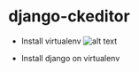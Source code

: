 # django-ckeditor
* Install virtualenv
![alt text](https://raw.githubusercontent.com/username/projectname/branch/path/to/img.png)

* Install django on virtualenv
